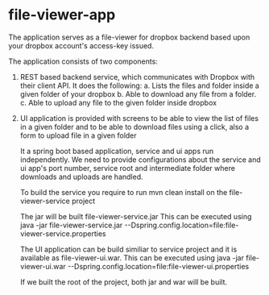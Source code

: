 # file-viewer-app

The application serves as a file-viewer for dropbox backend based upon your dropbox account's access-key issued.

The application consists of two components:
1. REST based backend service, which communicates with Dropbox with their client API. It does the following:
   a. Lists the files and folder inside a given folder of your dropbox
   b. Able to download any file from a folder.
   c. Able to upload any file to the given folder inside dropbox
2. UI application is provided with screens to be able to view the list of files in a given folder and to be able to download files
   using a click, also a form to upload file in a given folder
   
   It a spring boot based application, service and ui apps run independently. We need to provide configurations about the service and ui app's
   port number, service root and intermediate folder where downloads and uploads are handled.
   
   To build the service you require to run mvn clean install on the file-viewer-service project
   
   
   The jar will be built file-viewer-service.jar
   This can be executed using java -jar file-viewer-service.jar --Dspring.config.location=file:file-viewer-service.properties
   
   The UI application can be build similiar to service project and it is available as file-viewer-ui.war.
   This can be executed using 
   java -jar file-viewer-ui.war --Dspring.config.location=file:file-viewer-ui.properties
   
   If we built the root of the project, both jar and war will be built.

   
